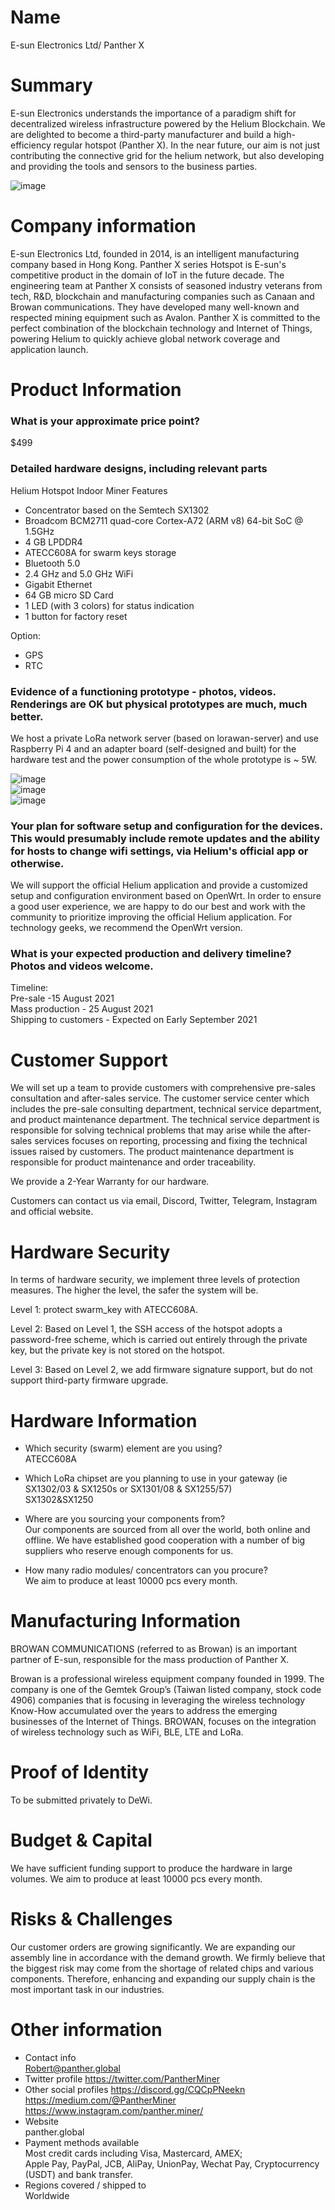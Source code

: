 # Name
E-sun Electronics Ltd/ Panther X

# Summary
E-sun Electronics understands the importance of a paradigm shift for decentralized wireless infrastructure powered by the Helium Blockchain. We are delighted to become a third-party manufacturer and build a high-efficiency regular hotspot (Panther X). In the near future, our aim is not just contributing the connective grid for the helium network, but also developing and providing the tools and sensors to the business parties.
 
 ![image](https://github.com/jackyle6/PID/blob/main/image/001.png)

# Company information
E-sun Electronics Ltd, founded in 2014, is an intelligent manufacturing company based in Hong Kong. Panther X series Hotspot is E-sun's competitive product in the domain of IoT in the future decade. The engineering team at Panther X consists of seasoned industry veterans from tech, R&D, blockchain and manufacturing companies such as Canaan and Browan communications. They have developed many well-known and respected mining equipment such as Avalon. Panther X is committed to the perfect combination of the blockchain technology and Internet of Things, powering Helium to quickly achieve global network coverage and application launch.

# Product Information
###   What is your approximate price point?<br>
$499

###   Detailed hardware designs, including relevant parts<br>
Helium Hotspot Indoor Miner Features<br>
* Concentrator based on the Semtech SX1302<br>
*	Broadcom BCM2711 quad-core Cortex-A72 (ARM v8) 64-bit SoC @ 1.5GHz<br>
*	4 GB LPDDR4<br>
*	ATECC608A for swarm keys storage<br>
*	Bluetooth 5.0<br>
*	2.4 GHz and 5.0 GHz WiFi<br>
*	Gigabit Ethernet<br>
*	64 GB micro SD Card<br>
*	1 LED (with 3 colors) for status indication<br>
*	1 button for factory reset<br>
 
Option:
*	GPS
*	RTC

###  Evidence of a functioning prototype - photos, videos. Renderings are OK but physical prototypes are much, much better.
We host a private LoRa network server (based on lorawan-server) and use Raspberry Pi 4 and an adapter board (self-designed and built) for the hardware test and the power consumption of the whole prototype is ~ 5W.<br>

![image](https://github.com/jackyle6/PID/blob/main/image/0020.jpg) <br>
![image](https://github.com/jackyle6/PID/blob/main/image/003.jpg) <br>
![image](https://github.com/jackyle6/PID/blob/main/image/0040.jpg) <br>
###  Your plan for software setup and configuration for the devices. This would presumably include remote updates and the ability for hosts to change wifi settings, via Helium's official app or otherwise.
We will support the official Helium application and provide a customized setup and configuration environment based on OpenWrt. In order to ensure a good user experience, we are happy to do our best and work with the community to prioritize improving the official Helium application. For technology geeks, we recommend the OpenWrt version.

###  What is your expected production and delivery timeline? Photos and videos welcome.<br>
Timeline:<br>
Pre-sale -15 August 2021<br>
Mass production - 25 August 2021<br>
Shipping to customers - Expected on Early September 2021<br>

# Customer Support
We will set up a team to provide customers with comprehensive pre-sales consultation and after-sales service. The customer service center which includes the pre-sale consulting department, technical service department, and product maintenance department. The technical service department is responsible for solving technical problems that may arise while the after-sales services focuses on reporting, processing and fixing the technical issues raised by customers. The product maintenance department is responsible for product maintenance and order traceability.

We provide a 2-Year Warranty for our hardware.<br>

Customers can contact us via email, Discord, Twitter, Telegram, Instagram and official website.<br>

# Hardware Security
In terms of hardware security, we implement three levels of protection measures. The higher the level, the safer the system will be.<br>

Level 1: protect swarm_key with ATECC608A.<br>

Level 2: Based on Level 1, the SSH access of the hotspot adopts a password-free scheme, which is carried out entirely through the private key, but the private key is not stored on the hotspot.<br>

Level 3: Based on Level 2, we add firmware signature support, but do not support third-party firmware upgrade.<br>

# Hardware Information
*	Which security (swarm) element are you using?<br>
ATECC608A<br>

* Which LoRa chipset are you planning to use in your gateway (ie SX1302/03 & SX1250s or SX1301/08 & SX1255/57)<br>
SX1302&SX1250<br>

*	Where are you sourcing your components from?<br>
Our components are sourced from all over the world, both online and offline. We have established good cooperation with a number of big suppliers who reserve enough components for us. 

*	How many radio modules/ concentrators can you procure?<br>
We aim to produce at least 10000 pcs every month.

# Manufacturing Information
BROWAN COMMUNICATIONS (referred to as Browan) is an important partner of E-sun, responsible for the mass production of Panther X.<br>

Browan is a professional wireless equipment company founded in 1999. The company is one of the Gemtek Group’s (Taiwan listed company, stock code 4906) companies that is focusing in leveraging the wireless technology Know-How accumulated over the years to address the emerging businesses of the Internet of Things. BROWAN, focuses on the integration of wireless technology such as WiFi, BLE, LTE and LoRa.

# Proof of Identity
To be submitted privately to DeWi.

# Budget & Capital
We have sufficient funding support to produce the hardware in large volumes. We aim to produce at least 10000 pcs every month.

# Risks & Challenges
Our customer orders are growing significantly. We are expanding our assembly line in accordance with the demand growth. We firmly believe that the biggest risk may come from the shortage of related chips and various components. Therefore, enhancing and expanding our supply chain is the most important task in our industries.

# Other information
*	Contact info<br>
 Robert@panther.global<br>
*	Twitter profile 
https://twitter.com/PantherMiner<br>
*	Other social profiles 
https://discord.gg/CQCpPNeekn<br>
https://medium.com/@PantherMiner<br>
https://www.instagram.com/panther.miner/<br>
*	Website<br> 
panther.global
*	Payment methods available<br> 
Most credit cards including Visa, Mastercard, AMEX;<br>
Apple Pay, PayPal, JCB, AliPay, UnionPay, Wechat Pay, Cryptocurrency (USDT) and bank transfer.<br>
*	Regions covered / shipped to <br>
Worldwide
